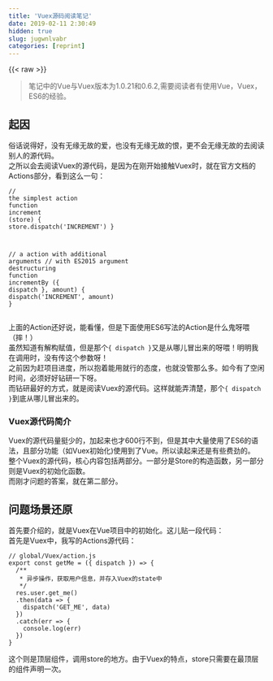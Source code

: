 ```yaml
---
title: 'Vuex源码阅读笔记' 
date: 2019-02-11 2:30:49
hidden: true
slug: jugwnlvabr
categories: [reprint]
---
```


{{< raw >}}

                    
<blockquote><p>笔记中的Vue与Vuex版本为1.0.21和0.6.2,需要阅读者有使用Vue，Vuex，ES6的经验。</p></blockquote>
<h2 id="articleHeader0">起因</h2>
<p>俗话说得好，没有无缘无故的爱，也没有无缘无故的恨，更不会无缘无故的去阅读别人的源代码。<br>之所以会去阅读Vuex的源代码，是因为在刚开始接触Vuex时，就在官方文档的Actions部分，看到这么一句：</p>
<div class="widget-codetool" style="display:none;">
      <div class="widget-codetool--inner">
      <span class="selectCode code-tool" data-toggle="tooltip" data-placement="top" title="" data-original-title="全选"></span>
      <span type="button" class="copyCode code-tool" data-toggle="tooltip" data-placement="top" data-clipboard-text="// the simplest action
function increment (store) {
  store.dispatch('INCREMENT')
}

// a action with additional arguments
// with ES2015 argument destructuring
function incrementBy ({ dispatch }, amount) {
  dispatch('INCREMENT', amount)
}" title="" data-original-title="复制"></span>
      <span type="button" class="saveToNote code-tool" data-toggle="tooltip" data-placement="top" title="" data-original-title="放进笔记"></span>
      </div>
      </div><pre class="javascript hljs"><code class="javascript"><span class="hljs-comment">// the simplest action</span>
<span class="hljs-function"><span class="hljs-keyword">function</span> <span class="hljs-title">increment</span> (<span class="hljs-params">store</span>) </span>{
  store.dispatch(<span class="hljs-string">'INCREMENT'</span>)
}

<span class="hljs-comment">// a action with additional arguments</span>
<span class="hljs-comment">// with ES2015 argument destructuring</span>
<span class="hljs-function"><span class="hljs-keyword">function</span> <span class="hljs-title">incrementBy</span> (<span class="hljs-params">{ dispatch }, amount</span>) </span>{
  dispatch(<span class="hljs-string">'INCREMENT'</span>, amount)
}</code></pre>
<p>上面的Action还好说，能看懂，但是下面使用ES6写法的Action是什么鬼呀喂（摔！）<br>虽然知道有解构赋值，但是那个<code>{ dispatch }</code>又是从哪儿冒出来的呀喂！明明我在调用时，没有传这个参数呀！<br>之前因为赶项目进度，所以抱着能用就行的态度，也就没管那么多。如今有了空闲时间，必须好好钻研一下呀。<br>而钻研最好的方式，就是阅读Vuex的源代码。这样就能弄清楚，那个<code>{ dispatch }</code>到底从哪儿冒出来的。</p>
<h3 id="articleHeader1">Vuex源代码简介</h3>
<p>Vuex的源代码量挺少的，加起来也才600行不到，但是其中大量使用了ES6的语法，且部分功能（如Vuex初始化)使用到了Vue。所以读起来还是有些费劲的。<br>整个Vuex的源代码，核心内容包括两部分。一部分是Store的构造函数，另一部分则是Vuex的初始化函数。<br>而刚才问题的答案，就在第二部分。</p>
<h2 id="articleHeader2">问题场景还原</h2>
<p>首先要介绍的，就是Vuex在Vue项目中的初始化。这儿贴一段代码：<br>首先是Vuex中，我写的Actions源代码：</p>
<div class="widget-codetool" style="display:none;">
      <div class="widget-codetool--inner">
      <span class="selectCode code-tool" data-toggle="tooltip" data-placement="top" title="" data-original-title="全选"></span>
      <span type="button" class="copyCode code-tool" data-toggle="tooltip" data-placement="top" data-clipboard-text="// global/Vuex/action.js
export const getMe = ({ dispatch }) => {
  /**
   * 异步操作，获取用户信息，并存入Vuex的state中
   */
  res.user.get_me()
  .then(data => {
    dispatch('GET_ME', data)
  })
  .catch(err => {
    console.log(err)
  })
}" title="" data-original-title="复制"></span>
      <span type="button" class="saveToNote code-tool" data-toggle="tooltip" data-placement="top" title="" data-original-title="放进笔记"></span>
      </div>
      </div><pre class="javascript hljs"><code class="javascript"><span class="hljs-comment">// global/Vuex/action.js</span>
<span class="hljs-keyword">export</span> <span class="hljs-keyword">const</span> getMe = <span class="hljs-function">(<span class="hljs-params">{ dispatch }</span>) =&gt;</span> {
  <span class="hljs-comment">/**
   * 异步操作，获取用户信息，并存入Vuex的state中
   */</span>
  res.user.get_me()
  .then(<span class="hljs-function"><span class="hljs-params">data</span> =&gt;</span> {
    dispatch(<span class="hljs-string">'GET_ME'</span>, data)
  })
  .catch(<span class="hljs-function"><span class="hljs-params">err</span> =&gt;</span> {
    <span class="hljs-built_in">console</span>.log(err)
  })
}</code></pre>
<p>这个则是顶层组件，调用store的地方。由于Vuex的特点，store只需要在最顶层的组件声明一次。</p>
<div class="widget-codetool" style="display:none;">
      <div class="widget-codetool--inner">
      <span class="selectCode code-tool" data-toggle="tooltip" data-placement="top" title="" data-original-title="全选"></span>
      <span type="button" class="copyCode code-tool" data-toggle="tooltip" data-placement="top" data-clipboard-text="<template>
  <div id=&quot;wrapper&quot;>
    <router-view></router-view>
  </div>
</template>

<script type=&quot;text/javascript&quot;>
  import store from './Vuex/store.js'

  export default {
    store
  }
</script>" title="" data-original-title="复制"></span>
      <span type="button" class="saveToNote code-tool" data-toggle="tooltip" data-placement="top" title="" data-original-title="放进笔记"></span>
      </div>
      </div><pre class="xml hljs"><code class="html"><span class="hljs-tag">&lt;<span class="hljs-name">template</span>&gt;</span>
  <span class="hljs-tag">&lt;<span class="hljs-name">div</span> <span class="hljs-attr">id</span>=<span class="hljs-string">"wrapper"</span>&gt;</span>
    <span class="hljs-tag">&lt;<span class="hljs-name">router-view</span>&gt;</span><span class="hljs-tag">&lt;/<span class="hljs-name">router-view</span>&gt;</span>
  <span class="hljs-tag">&lt;/<span class="hljs-name">div</span>&gt;</span>
<span class="hljs-tag">&lt;/<span class="hljs-name">template</span>&gt;</span>

<span class="hljs-tag">&lt;<span class="hljs-name">script</span> <span class="hljs-attr">type</span>=<span class="hljs-string">"text/javascript"</span>&gt;</span><span class="javascript">
  <span class="hljs-keyword">import</span> store <span class="hljs-keyword">from</span> <span class="hljs-string">'./Vuex/store.js'</span>

  <span class="hljs-keyword">export</span> <span class="hljs-keyword">default</span> {
    store
  }
</span><span class="hljs-tag">&lt;/<span class="hljs-name">script</span>&gt;</span></code></pre>
<p>接下来则是组件中，则是实际调用Vuex的代码。</p>
<div class="widget-codetool" style="display:none;">
      <div class="widget-codetool--inner">
      <span class="selectCode code-tool" data-toggle="tooltip" data-placement="top" title="" data-original-title="全选"></span>
      <span type="button" class="copyCode code-tool" data-toggle="tooltip" data-placement="top" data-clipboard-text="// index.vue
import { getMe } from './../global/Vuex/action'

export default {

  vuex: {
    actions: {
      getMe
    },
    getters: {
      // 从state中获取信息
      user: state => state.user
    }
  },

  ready() {
    // 开始获取用户信息
    this.getMe()
  }
}" title="" data-original-title="复制"></span>
      <span type="button" class="saveToNote code-tool" data-toggle="tooltip" data-placement="top" title="" data-original-title="放进笔记"></span>
      </div>
      </div><pre class="javascript hljs"><code class="javascript"><span class="hljs-comment">// index.vue</span>
<span class="hljs-keyword">import</span> { getMe } <span class="hljs-keyword">from</span> <span class="hljs-string">'./../global/Vuex/action'</span>

<span class="hljs-keyword">export</span> <span class="hljs-keyword">default</span> {

  <span class="hljs-attr">vuex</span>: {
    <span class="hljs-attr">actions</span>: {
      getMe
    },
    <span class="hljs-attr">getters</span>: {
      <span class="hljs-comment">// 从state中获取信息</span>
      user: <span class="hljs-function"><span class="hljs-params">state</span> =&gt;</span> state.user
    }
  },

  ready() {
    <span class="hljs-comment">// 开始获取用户信息</span>
    <span class="hljs-keyword">this</span>.getMe()
  }
}</code></pre>
<p>在这儿，可以很明显的看出，我在使用<code>this.getMe()</code>时，是没有任何参数的。但是在<code>getMe</code>函数的定义中，是需要解构赋值出<code>{dispatch}</code>的。<br>就好比说这个：</p>
<div class="widget-codetool" style="display:none;">
      <div class="widget-codetool--inner">
      <span class="selectCode code-tool" data-toggle="tooltip" data-placement="top" title="" data-original-title="全选"></span>
      <span type="button" class="copyCode code-tool" data-toggle="tooltip" data-placement="top" data-clipboard-text="function getX({ x }) {
  console.log(x)
}

getX({ x: 3, y: 5 })
// 3" title="" data-original-title="复制"></span>
      <span type="button" class="saveToNote code-tool" data-toggle="tooltip" data-placement="top" title="" data-original-title="放进笔记"></span>
      </div>
      </div><pre class="javascript hljs"><code class="javascript"><span class="hljs-function"><span class="hljs-keyword">function</span> <span class="hljs-title">getX</span>(<span class="hljs-params">{ x }</span>) </span>{
  <span class="hljs-built_in">console</span>.log(x)
}

getX({ <span class="hljs-attr">x</span>: <span class="hljs-number">3</span>, <span class="hljs-attr">y</span>: <span class="hljs-number">5</span> })
<span class="hljs-comment">// 3</span></code></pre>
<p>你得传入相应的参数，才能进行解构赋值。<br>同时，我注意到在Vuex的Actions调用，需要在Vue的options的Vuex.actions中先声明，之后才能使用。<br>那么，一定是Vuex对这个Action动了手脚。（逃）<br>而动手脚的代码，就存在于Vuex源代码的<code>override.js</code>中。这个文件，是用于初始化Vuex的。</p>
<h2 id="articleHeader3">Vuex的初始化</h2>
<p>在<code>override.js</code>中，有个<code>vuexInit</code>的函数。看名字就知道，这是拿来初始化Vuex的。<br>在代码开头，有这么一句：</p>
<div class="widget-codetool" style="display:none;">
      <div class="widget-codetool--inner">
      <span class="selectCode code-tool" data-toggle="tooltip" data-placement="top" title="" data-original-title="全选"></span>
      <span type="button" class="copyCode code-tool" data-toggle="tooltip" data-placement="top" data-clipboard-text="const options = this.$options
const { store, vuex } = options
// 感觉解构赋值真的很棒，这样写能省很多时间。
// 下面的是老写法
// const store = options.store
// const vuex = options.vuex" title="" data-original-title="复制"></span>
      <span type="button" class="saveToNote code-tool" data-toggle="tooltip" data-placement="top" title="" data-original-title="放进笔记"></span>
      </div>
      </div><pre class="javascript hljs"><code class="javascript"><span class="hljs-keyword">const</span> options = <span class="hljs-keyword">this</span>.$options
<span class="hljs-keyword">const</span> { store, vuex } = options
<span class="hljs-comment">// 感觉解构赋值真的很棒，这样写能省很多时间。</span>
<span class="hljs-comment">// 下面的是老写法</span>
<span class="hljs-comment">// const store = options.store</span>
<span class="hljs-comment">// const vuex = options.vuex</span></code></pre>
<p>在这儿，用于是在Vue中调用，所以this指向Vue,而this.$options则是Vue的配置项。<br>也就是写Vue组件时的：<br><code>export default {……一些配置}</code><br>这里，就把Vue配置项的store和vuex抽离出来了。</p>
<h3 id="articleHeader4">搜寻store</h3>
<p>接下来，则看到了Vuex源代码的精妙之处：</p>
<div class="widget-codetool" style="display:none;">
      <div class="widget-codetool--inner">
      <span class="selectCode code-tool" data-toggle="tooltip" data-placement="top" title="" data-original-title="全选"></span>
      <span type="button" class="copyCode code-tool" data-toggle="tooltip" data-placement="top" data-clipboard-text="// store injection
if (store) {
  this.$store = store
} else if (options.parent &amp;&amp; options.parent.$store) {
  this.$store = options.parent.$store
}" title="" data-original-title="复制"></span>
      <span type="button" class="saveToNote code-tool" data-toggle="tooltip" data-placement="top" title="" data-original-title="放进笔记"></span>
      </div>
      </div><pre class="javascript hljs"><code class="javascript"><span class="hljs-comment">// store injection</span>
<span class="hljs-keyword">if</span> (store) {
  <span class="hljs-keyword">this</span>.$store = store
} <span class="hljs-keyword">else</span> <span class="hljs-keyword">if</span> (options.parent &amp;&amp; options.parent.$store) {
  <span class="hljs-keyword">this</span>.$store = options.parent.$store
}</code></pre>
<p>解构赋值并不是一定成功的，如果store在options中不存在，那么store就会是undefined。但是我们需要找store。<br>于是Vuex提供了向父级（Vue中的功能）寻找store的功能。不难看出，这儿父级的$store如果不存在，那么其实他也会到自己的父级去寻找。直到找到为止。<br>就想一条锁链一样，一层一层的连到最顶部store。所以在没有找到时，Vuex会给你报个错误。</p>
<div class="widget-codetool" style="display:none;">
      <div class="widget-codetool--inner">
      <span class="selectCode code-tool" data-toggle="tooltip" data-placement="top" title="" data-original-title="全选"></span>
      <span type="button" class="copyCode code-tool" data-toggle="tooltip" data-placement="top" data-clipboard-text="// 声明了Vuex但没有找到store时的状况
if (vuex) {
  if (!this.$store) {
    console.warn(
      '[vuex] store not injected. make sure to ' +
      'provide the store option in your root component.'
    )
  }" title="" data-original-title="复制"></span>
      <span type="button" class="saveToNote code-tool" data-toggle="tooltip" data-placement="top" title="" data-original-title="放进笔记"></span>
      </div>
      </div><pre class="javascript hljs"><code class="javascript"><span class="hljs-comment">// 声明了Vuex但没有找到store时的状况</span>
<span class="hljs-keyword">if</span> (vuex) {
  <span class="hljs-keyword">if</span> (!<span class="hljs-keyword">this</span>.$store) {
    <span class="hljs-built_in">console</span>.warn(
      <span class="hljs-string">'[vuex] store not injected. make sure to '</span> +
      <span class="hljs-string">'provide the store option in your root component.'</span>
    )
  }</code></pre>
<h3 id="articleHeader5">对Vuex声明的内容，进行改造</h3>
<p>接下来，则是对Vuex声明的内容，进行改造。<br>首先的是获取Vuex对象的内容：</p>
<div class="widget-codetool" style="display:none;">
      <div class="widget-codetool--inner">
      <span class="selectCode code-tool" data-toggle="tooltip" data-placement="top" title="" data-original-title="全选"></span>
      <span type="button" class="copyCode code-tool" data-toggle="tooltip" data-placement="top" data-clipboard-text="let { state, getters, actions } = vuex" title="" data-original-title="复制"></span>
      <span type="button" class="saveToNote code-tool" data-toggle="tooltip" data-placement="top" title="" data-original-title="放进笔记"></span>
      </div>
      </div><pre class="javascript hljs"><code class="javascript" style="word-break: break-word; white-space: initial;"><span class="hljs-keyword">let</span> { state, getters, actions } = vuex</code></pre>
<p>同时，在这儿还看到了对过时API的处理。感觉算是意料之外的惊喜。</p>
<div class="widget-codetool" style="display:none;">
      <div class="widget-codetool--inner">
      <span class="selectCode code-tool" data-toggle="tooltip" data-placement="top" title="" data-original-title="全选"></span>
      <span type="button" class="copyCode code-tool" data-toggle="tooltip" data-placement="top" data-clipboard-text="// handle deprecated state option
// 如果使用state而不是getters来获取Store的数据，则会提示你state已经过时的，你需要使用新的api。
// 但是，这儿也做了兼容，确保升级时服务不会挂掉。
if (state &amp;&amp; !getters) {
  console.warn(
    '[vuex] vuex.state option will been deprecated in 1.0. ' +
    'Use vuex.getters instead.'
  )
  getters = state
}" title="" data-original-title="复制"></span>
      <span type="button" class="saveToNote code-tool" data-toggle="tooltip" data-placement="top" title="" data-original-title="放进笔记"></span>
      </div>
      </div><pre class="javascript hljs"><code class="javascript"><span class="hljs-comment">// handle deprecated state option</span>
<span class="hljs-comment">// 如果使用state而不是getters来获取Store的数据，则会提示你state已经过时的，你需要使用新的api。</span>
<span class="hljs-comment">// 但是，这儿也做了兼容，确保升级时服务不会挂掉。</span>
<span class="hljs-keyword">if</span> (state &amp;&amp; !getters) {
  <span class="hljs-built_in">console</span>.warn(
    <span class="hljs-string">'[vuex] vuex.state option will been deprecated in 1.0. '</span> +
    <span class="hljs-string">'Use vuex.getters instead.'</span>
  )
  getters = state
}</code></pre>
<p>接下来，则是对getters和actions的处理：</p>
<div class="widget-codetool" style="display:none;">
      <div class="widget-codetool--inner">
      <span class="selectCode code-tool" data-toggle="tooltip" data-placement="top" title="" data-original-title="全选"></span>
      <span type="button" class="copyCode code-tool" data-toggle="tooltip" data-placement="top" data-clipboard-text="// getters
if (getters) {
  options.computed = options.computed || {}
  for (let key in getters) {
    defineVuexGetter(this, key, getters[key])
  }
}
// actions
if (actions) {
  options.methods = options.methods || {}
  for (let key in actions) {
    options.methods[key] = makeBoundAction(this.$store, actions[key], key)
  }
}" title="" data-original-title="复制"></span>
      <span type="button" class="saveToNote code-tool" data-toggle="tooltip" data-placement="top" title="" data-original-title="放进笔记"></span>
      </div>
      </div><pre class="javascript hljs"><code class="javascript"><span class="hljs-comment">// getters</span>
<span class="hljs-keyword">if</span> (getters) {
  options.computed = options.computed || {}
  <span class="hljs-keyword">for</span> (<span class="hljs-keyword">let</span> key <span class="hljs-keyword">in</span> getters) {
    defineVuexGetter(<span class="hljs-keyword">this</span>, key, getters[key])
  }
}
<span class="hljs-comment">// actions</span>
<span class="hljs-keyword">if</span> (actions) {
  options.methods = options.methods || {}
  <span class="hljs-keyword">for</span> (<span class="hljs-keyword">let</span> key <span class="hljs-keyword">in</span> actions) {
    options.methods[key] = makeBoundAction(<span class="hljs-keyword">this</span>.$store, actions[key], key)
  }
}</code></pre>
<p>可以看出，在这儿对getters和actions都进行了额外处理。<br>在这儿，我们讲述actions的额外处理，至于getters，涉及了过多的Vue，而我不是很熟悉。等我多钻研后，再写吧。</p>
<h2 id="articleHeader6">Actions的改造</h2>
<p>对整个Actions的改造，首先是Vuex的检测：</p>
<div class="widget-codetool" style="display:none;">
      <div class="widget-codetool--inner">
      <span class="selectCode code-tool" data-toggle="tooltip" data-placement="top" title="" data-original-title="全选"></span>
      <span type="button" class="copyCode code-tool" data-toggle="tooltip" data-placement="top" data-clipboard-text="// actions
if (actions) {
  // options.methods是Vue的methods选项
  options.methods = options.methods || {}
  for (let key in actions) {
    options.methods[key] = makeBoundAction(this.$store, actions[key], key)
  }
}" title="" data-original-title="复制"></span>
      <span type="button" class="saveToNote code-tool" data-toggle="tooltip" data-placement="top" title="" data-original-title="放进笔记"></span>
      </div>
      </div><pre class="javascript hljs"><code class="javascript"><span class="hljs-comment">// actions</span>
<span class="hljs-keyword">if</span> (actions) {
  <span class="hljs-comment">// options.methods是Vue的methods选项</span>
  options.methods = options.methods || {}
  <span class="hljs-keyword">for</span> (<span class="hljs-keyword">let</span> key <span class="hljs-keyword">in</span> actions) {
    options.methods[key] = makeBoundAction(<span class="hljs-keyword">this</span>.$store, actions[key], key)
  }
}</code></pre>
<p>在这儿，我们一点一点的剖析。可以看出，所有的actions，都会被<code>makeBoundAction</code>函数处理，并加入Vue的methods选项中。<br>那么看来，<code>makeBoundAction</code>函数就是我要找的答案了。<br>接下来贴出<code>makeBoundAction</code>函数的源代码：</p>
<div class="widget-codetool" style="display:none;">
      <div class="widget-codetool--inner">
      <span class="selectCode code-tool" data-toggle="tooltip" data-placement="top" title="" data-original-title="全选"></span>
      <span type="button" class="copyCode code-tool" data-toggle="tooltip" data-placement="top" data-clipboard-text="/**
 * Make a bound-to-store version of a raw action function.
 *
 * @param {Store} store
 * @param {Function} action
 * @param {String} key
 */

function makeBoundAction(store, action, key) {
  if (typeof action !== 'function') {
    console.warn(`[vuex] Action bound to key 'vuex.actions.${key}' is not a function.`)
  }
  return function vuexBoundAction(...args) {
    return action.call(this, store, ...args)
  }
}" title="" data-original-title="复制"></span>
      <span type="button" class="saveToNote code-tool" data-toggle="tooltip" data-placement="top" title="" data-original-title="放进笔记"></span>
      </div>
      </div><pre class="javascript hljs"><code class="javascript"><span class="hljs-comment">/**
 * Make a bound-to-store version of a raw action function.
 *
 * @param {Store} store
 * @param {Function} action
 * @param {String} key
 */</span>

<span class="hljs-function"><span class="hljs-keyword">function</span> <span class="hljs-title">makeBoundAction</span>(<span class="hljs-params">store, action, key</span>) </span>{
  <span class="hljs-keyword">if</span> (<span class="hljs-keyword">typeof</span> action !== <span class="hljs-string">'function'</span>) {
    <span class="hljs-built_in">console</span>.warn(<span class="hljs-string">`[vuex] Action bound to key 'vuex.actions.<span class="hljs-subst">${key}</span>' is not a function.`</span>)
  }
  <span class="hljs-keyword">return</span> <span class="hljs-function"><span class="hljs-keyword">function</span> <span class="hljs-title">vuexBoundAction</span>(<span class="hljs-params">...args</span>) </span>{
    <span class="hljs-keyword">return</span> action.call(<span class="hljs-keyword">this</span>, store, ...args)
  }
}</code></pre>
<p>事情到这儿，其实已经豁然明朗了。<br>我在Vuex中传入的actions，实际会被处理为<code>vuexBoundAction</code>，并加入options.methods中。<br>在调用这个函数时，实际上的action会使用call，来改变this指向并传入store作为第一个参数。而store是有dispatch这个函数的。<br>那么，在我传入<code>{dispatch}</code>时，自然而然就会解构赋值。<br>这样的话，也形成了闭包，确保action能访问到store。</p>
<h2 id="articleHeader7">结语</h2>
<p>今天应该算是解决了心中的一个大疑惑，还是那句话：</p>
<blockquote><p>没有无缘无故的爱，也没有无缘无故的恨，更没有无缘无故冒出来的代码。</p></blockquote>
<p>整个源代码读下来一遍，虽然有些部分不太理解，但是对ES6和一些代码的使用的理解又加深了一步。比如这回就巩固了我关于ES6解构赋值的知识。而且还收获了很多别的东西。总而言之，收获颇丰~<br>最后的，依然是那句话：前端路漫漫，且行且歌。</p>
<p>最后附上本人博客地址和原文链接，希望能与各位多多交流。</p>
<blockquote><p><a href="http://www.lxxyx.win" rel="nofollow noreferrer" target="_blank">Lxxyx的前端乐园</a><br>原文链接：<a href="http://t.cn/RqSGLFR" rel="nofollow noreferrer" target="_blank">Vuex源码阅读笔记</a></p></blockquote>

                
{{< /raw >}}

# 版权声明
本文资源来源互联网，仅供学习研究使用，版权归该资源的合法拥有者所有，

本文仅用于学习、研究和交流目的。转载请注明出处、完整链接以及原作者。

原作者若认为本站侵犯了您的版权，请联系我们，我们会立即删除！

## 原文标题
Vuex源码阅读笔记

## 原文链接
[https://segmentfault.com/a/1190000004954409](https://segmentfault.com/a/1190000004954409)

